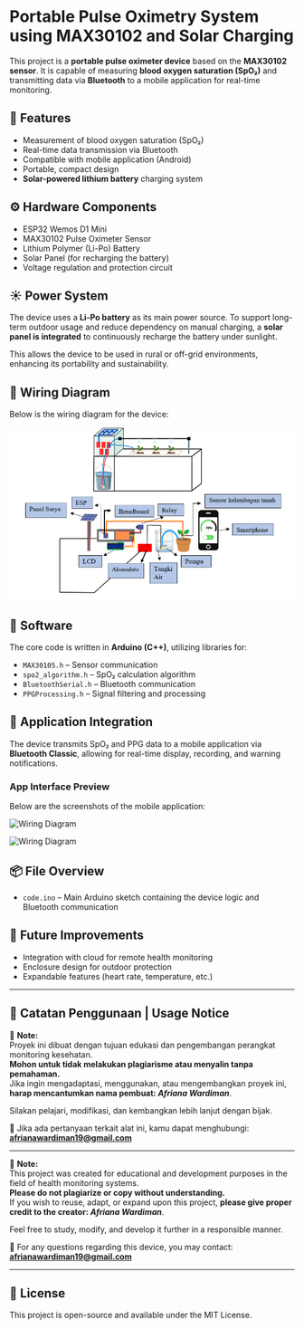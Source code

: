 # Portable Pulse Oximetry System using MAX30102 and Solar Charging

This project is a **portable pulse oximeter device** based on the **MAX30102 sensor**. It is capable of measuring **blood oxygen saturation (SpO₂)** and transmitting data via **Bluetooth** to a mobile application for real-time monitoring.

## 🔧 Features

- Measurement of blood oxygen saturation (SpO₂)
- Real-time data transmission via Bluetooth
- Compatible with mobile application (Android)
- Portable, compact design
- **Solar-powered lithium battery** charging system

## ⚙️ Hardware Components

- ESP32 Wemos D1 Mini
- MAX30102 Pulse Oximeter Sensor
- Lithium Polymer (Li-Po) Battery
- Solar Panel (for recharging the battery)
- Voltage regulation and protection circuit

## ☀️ Power System

The device uses a **Li-Po battery** as its main power source. To support long-term outdoor usage and reduce dependency on manual charging, a **solar panel is integrated** to continuously recharge the battery under sunlight.

This allows the device to be used in rural or off-grid environments, enhancing its portability and sustainability.

## 🔌 Wiring Diagram

Below is the wiring diagram for the device:

![Wiring Diagram](images/wiring.png)

## 🧠 Software

The core code is written in **Arduino (C++)**, utilizing libraries for:

- `MAX30105.h` – Sensor communication
- `spo2_algorithm.h` – SpO₂ calculation algorithm
- `BluetoothSerial.h` – Bluetooth communication
- `PPGProcessing.h` – Signal filtering and processing

## 📱 Application Integration

The device transmits SpO₂ and PPG data to a mobile application via **Bluetooth Classic**, allowing for real-time display, recording, and warning notifications.

### App Interface Preview

Below are the screenshots of the mobile application:

![Wiring Diagram](images/aplikasi.png)

![Wiring Diagram](images/aplikasi2.png)

## 📦 File Overview

- `code.ino` – Main Arduino sketch containing the device logic and Bluetooth communication

## 📌 Future Improvements

- Integration with cloud for remote health monitoring
- Enclosure design for outdoor protection
- Expandable features (heart rate, temperature, etc.)

---

## 🙏 Catatan Penggunaan | Usage Notice

📌 **Note:**  
Proyek ini dibuat dengan tujuan edukasi dan pengembangan perangkat monitoring kesehatan.  
**Mohon untuk tidak melakukan plagiarisme atau menyalin tanpa pemahaman.**  
Jika ingin mengadaptasi, menggunakan, atau mengembangkan proyek ini, **harap mencantumkan nama pembuat: _Afriana Wardiman_**.

Silakan pelajari, modifikasi, dan kembangkan lebih lanjut dengan bijak.

📩 Jika ada pertanyaan terkait alat ini, kamu dapat menghubungi:  
**afrianawardiman19@gmail.com**

---

📌 **Note:**  
This project was created for educational and development purposes in the field of health monitoring systems.  
**Please do not plagiarize or copy without understanding.**  
If you wish to reuse, adapt, or expand upon this project, **please give proper credit to the creator: _Afriana Wardiman_**.

Feel free to study, modify, and develop it further in a responsible manner.

📩 For any questions regarding this device, you may contact:  
**afrianawardiman19@gmail.com**


---

## 📝 License

This project is open-source and available under the MIT License.
